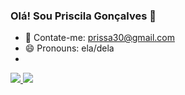 ### Olá! Sou Priscila Gonçalves 👋

- 💬 Contate-me: prissa30@gmail.com
- 😄 Pronouns: ela/dela
- 
<div> 
  <a href="https://github.com/prissa30">
  <img src="48%" src="https://github-readme-stats.vercel.app/api?username=prissa30&show_icons=true&theme=radical" />
  <img src="48%" src="https://github-readme-stats.vercel.app/api/top-langs/?username=prissa30&langs_count=8)](https://github.com/prissa30/github-readme-stats" />
 </div>
